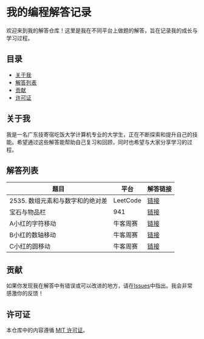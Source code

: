 # 我的编程解答记录

欢迎来到我的解答仓库！这里是我在不同平台上做题的解答，旨在记录我的成长与学习过程。

## 目录

- [关于我](#关于我)
- [解答列表](#解答列表)
- [贡献](#贡献)
- [许可证](#许可证)

## 关于我

我是一名广东技寄宿吃饭大学计算机专业的大学生，正在不断探索和提升自己的技能。希望通过这些解答能帮助自己复习和回顾，同时也希望与大家分享学习的过程。

## 解答列表

| 题目 | 平台 | 解答链接 |
|------|------|----------|
| 2535. 数组元素和与数字和的绝对差 | LeetCode | [链接](https://github.com/PCFXPCFX/leetcode-solution/blob/main/leetcode/2535difference-between-element-sum-and-digit-sum-of-an-array.c) |
|宝石与物品栏| 941 | [链接](https://github.com/PCFXPCFX/leetcode-solution/blob/main/941solution/F1003%20%E5%AE%9D%E7%9F%B3%E4%B8%8E%E7%89%A9%E5%93%81%E6%A0%8F.c) |
|A小红的字符移动|牛客周赛|[链接](https://github.com/PCFXPCFX/leetcode-solution/blob/main/nowcoder/Round62/A.c)|
|B小红的数轴移动|牛客周赛|[链接](https://github.com/PCFXPCFX/leetcode-solution/blob/main/nowcoder/Round62/B.c)|
|C小红的圆移动|牛客周赛|[链接](https://github.com/PCFXPCFX/leetcode-solution/blob/main/nowcoder/Round62/C.c)|

## 贡献

如果你发现我在解答中有错误或可以改进的地方，请在[Issues](https://github.com/PCFXPCFX/leetcode-solution/issues)中指出。我会非常感激你的反馈！

## 许可证

本仓库中的内容遵循 [MIT 许可证](LICENSE)。
